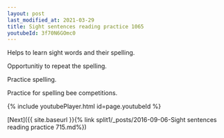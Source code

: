 ```yaml
---
layout: post
last_modified_at: 2021-03-29
title: Sight sentences reading practice 1065
youtubeId: 3f70N6GOmc0
---
```

 
 
Helps to learn sight words and their spelling.

Opportunitiy to repeat the spelling. 

Practice spelling. 
 
Practice for spelling bee competitions. 
 
{% include youtubePlayer.html id=page.youtubeId %}
 
 

[Next]({{ site.baseurl }}{% link  split1/_posts/2016-09-06-Sight sentences reading practice 715.md%})
 
